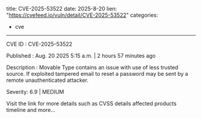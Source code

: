 
title: CVE-2025-53522
date: 2025-8-20
lien: "https://cvefeed.io/vuln/detail/CVE-2025-53522"
categories:
  - cve
---

CVE ID : CVE-2025-53522

Published :  Aug. 20
2025
5:15 a.m. | 2 hours
57 minutes ago

Description : Movable Type contains an issue with use of less trusted source. If exploited
tampered email to reset a password may be sent by a remote unauthenticated attacker.

Severity: 6.9 | MEDIUM

Visit the link for more details
such as CVSS details
affected products
timeline
and more...
